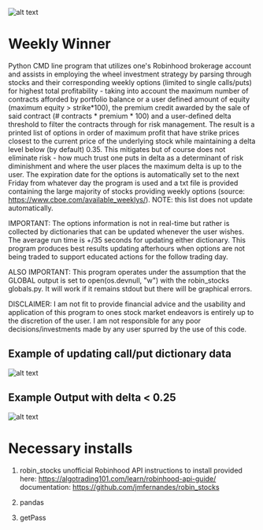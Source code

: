 ![alt text](https://github.com/Choochera/WeeklyWinner/blob/main/Assets/dashboard.PNG "Home Screen")

# Weekly Winner

Python CMD line program that utilizes one's Robinhood brokerage account and assists in employing the wheel investment strategy by parsing through stocks and their corresponding weekly options (limited to single calls/puts) for highest total profitability - taking into account the maximum number of contracts afforded by portfolio balance or a user defined amount of equity (maximum equity > strike*100), the premium credit awarded by the sale of said contract (# contracts * premium * 100) and a user-defined delta threshold to filter the contracts through for risk management. The result is a printed list of options in order of maximum profit that have strike prices closest to the current price of the underlying stock while maintaining a delta level below (by default) 0.35. This mitigates but of course does not eliminate risk - how much trust one puts in delta as a determinant of risk diminishment and where the user places the maximum delta is up to the user. The expiration date for the options is automatically set to the next Friday from whatever day the program is used and a txt file is provided containing the large majority of stocks providing weekly options (source: https://www.cboe.com/available_weeklys/). NOTE: this list does not update automatically.

IMPORTANT: The options information is not in real-time but rather is collected by dictionaries that can be updated whenever the user wishes. The average run time is +/35 seconds for updating either dictionary. This program produces best results updating afterhours when options are not being traded to support educated actions for the follow trading day.

ALSO IMPORTANT: This program operates under the assumption that the GLOBAL output is set to open(os.devnull, "w") with the robin_stocks globals.py. It will work if it remains stdout but there will be graphical errors.

DISCLAIMER: I am not fit to provide financial advice and the usability and application of this program to ones stock market endeavors is entirely up to the discretion of the user. I am not responsible for any poor decisions/investments made by any user spurred by the use of this code.

## Example of updating call/put dictionary data

![alt text](https://github.com/Choochera/WeeklyWinner/blob/main/Assets/update.PNG "Update Put")

## Example Output with delta < 0.25

![alt text](https://github.com/Choochera/WeeklyWinner/blob/main/Assets/output.PNG "Output")


# Necessary installs

1. robin_stocks
  unofficial Robinhood API 
  instructions to install provided here: https://algotrading101.com/learn/robinhood-api-guide/
  documentation: https://github.com/jmfernandes/robin_stocks

2. pandas
3. getPass